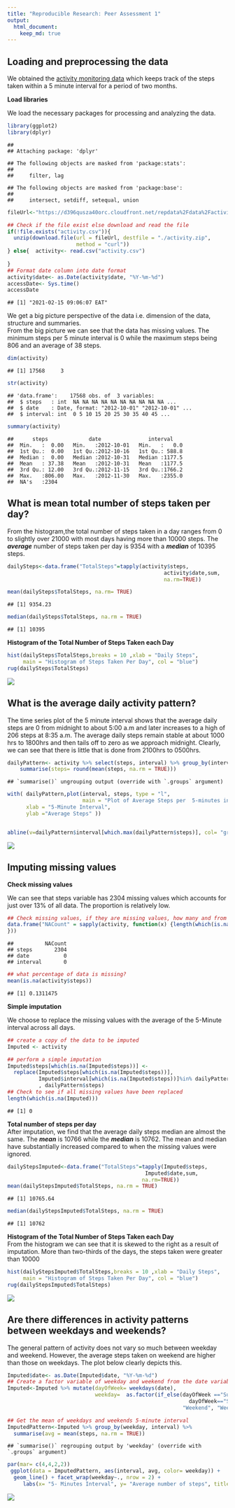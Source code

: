 ```yaml
---
title: "Reproducible Research: Peer Assessment 1"
output: 
  html_document:
    keep_md: true
---
```



## Loading and preprocessing the data

We obtained the [activity monitoring data](https://d396qusza40orc.cloudfront.net/repdata%2Fdata%2Factivity.zip) which keeps track of the steps taken within a 5 minute interval for a period of two months.

**Load libraries**

We load the necessary packages for processing and analyzing the data.

```r
library(ggplot2)
library(dplyr)
```

```
## 
## Attaching package: 'dplyr'
```

```
## The following objects are masked from 'package:stats':
## 
##     filter, lag
```

```
## The following objects are masked from 'package:base':
## 
##     intersect, setdiff, setequal, union
```



```r
fileUrl<-"https://d396qusza40orc.cloudfront.net/repdata%2Fdata%2Factivity.zip"

## Check if the file exist else download and read the file
if(!file.exists("activity.csv")){
  unzip(download.file(url = fileUrl, destfile = "./activity.zip",
                      method = "curl"))
} else{  activity<- read.csv("activity.csv")
  
}
## Format date column into date format
activity$date<- as.Date(activity$date, "%Y-%m-%d")
accessDate<- Sys.time()
accessDate
```

```
## [1] "2021-02-15 09:06:07 EAT"
```


We get a big picture perspective of the data i.e. dimension of the data, structure and summaries.  
From the big picture we can see that the data has missing values. The minimum steps per 5 minute interval is 0 while the maximum steps being 806 and an average of 38 steps.


```r
dim(activity)
```

```
## [1] 17568     3
```

```r
str(activity)
```

```
## 'data.frame':	17568 obs. of  3 variables:
##  $ steps   : int  NA NA NA NA NA NA NA NA NA NA ...
##  $ date    : Date, format: "2012-10-01" "2012-10-01" ...
##  $ interval: int  0 5 10 15 20 25 30 35 40 45 ...
```

```r
summary(activity)
```

```
##      steps             date               interval     
##  Min.   :  0.00   Min.   :2012-10-01   Min.   :   0.0  
##  1st Qu.:  0.00   1st Qu.:2012-10-16   1st Qu.: 588.8  
##  Median :  0.00   Median :2012-10-31   Median :1177.5  
##  Mean   : 37.38   Mean   :2012-10-31   Mean   :1177.5  
##  3rd Qu.: 12.00   3rd Qu.:2012-11-15   3rd Qu.:1766.2  
##  Max.   :806.00   Max.   :2012-11-30   Max.   :2355.0  
##  NA's   :2304
```


## What is mean total number of steps taken per day?

From the histogram,the total number of steps taken in a day ranges from 0 to slightly over 21000 with most days having more than 10000 steps. The ***average*** number of steps taken per day is 9354 with a ***median*** of 10395 steps.


```r
dailySteps<-data.frame("TotalSteps"=tapply(activity$steps, 
                                                  activity$date,sum,
                                                  na.rm=TRUE))  

mean(dailySteps$TotalSteps, na.rm= TRUE)
```

```
## [1] 9354.23
```

```r
median(dailySteps$TotalSteps, na.rm = TRUE)
```

```
## [1] 10395
```

**Histogram of the Total Number of Steps Taken each Day**


```r
hist(dailySteps$TotalSteps,breaks = 10 ,xlab = "Daily Steps",
     main = "Histogram of Steps Taken Per Day", col = "blue")
rug(dailySteps$TotalSteps)
```

![](PA1_template_files/figure-html/histogramPlot1-1.png)<!-- -->


## What is the average daily activity pattern?

The time series plot of the 5 minute interval shows that the average daily steps are 0 from midnight  to about 5:00 a.m   and later increases to a high of 206 steps at 8:35 a.m.  The average daily steps remain stable at about 1000 hrs to 1800hrs  and then tails off to zero as we approach midnight. Clearly, we can see that there is little that is done from 2100hrs to 0500hrs.


```r
dailyPattern<- activity %>% select(steps, interval) %>% group_by(interval)%>%
    summarise(steps= round(mean(steps, na.rm = TRUE)))
```

```
## `summarise()` ungrouping output (override with `.groups` argument)
```


```r
with( dailyPattern,plot(interval, steps, type = "l",
                        main = "Plot of Average Steps per  5-minutes interval across all days",
      xlab = "5-Minute Interval", 
      ylab ="Average Steps" ))


abline(v=dailyPattern$interval[which.max(dailyPattern$steps)], col= "green") 
```

![](PA1_template_files/figure-html/timeseriesPlot-1.png)<!-- -->



## Imputing missing values

**Check missing values**  

We can see that steps variable has 2304 missing values which accounts for just over 13% of all data.
The proportion is relatively low.


```r
## Check missing values, if they are missing values, how many and from which variables
data.frame("NACount" = sapply(activity, function(x) {length(which(is.na(x)))
}))
```

```
##          NACount
## steps       2304
## date           0
## interval       0
```

```r
## what percentage of data is missing?
mean(is.na(activity$steps))
```

```
## [1] 0.1311475
```


**Simple imputation** 

We choose to replace the missing values with the average of the 5-Minute interval across all days. 

```r
## create a copy of the data to be imputed
Imputed <- activity

## perform a simple imputation
Imputed$steps[which(is.na(Imputed$steps))] <-
  replace(Imputed$steps[which(is.na(Imputed$steps))],
          Imputed$interval[which(is.na(Imputed$steps))]%in% dailyPattern$interval
          , dailyPattern$steps)
## Check to see if all missing values have been replaced
length(which(is.na(Imputed)))
```

```
## [1] 0
```

**Total number of steps per day**  
After imputation, we find that the average daily steps median are almost the same.
The ***mean*** is 10766 while the ***median*** is 10762. The mean and median have substantially increased compared to when the missing values were ignored.


```r
dailyStepsImputed<-data.frame("TotalSteps"=tapply(Imputed$steps, 
                                            Imputed$date,sum,
                                           na.rm=TRUE))
mean(dailyStepsImputed$TotalSteps, na.rm = TRUE)  
```

```
## [1] 10765.64
```

```r
median(dailyStepsImputed$TotalSteps, na.rm = TRUE) 
```

```
## [1] 10762
```

**Histogram of the Total Number of Steps Taken each Day**  
From the histogram we can see that it is skewed to the right as a result of imputation. More than two-thirds of the days, the steps taken were greater than 10000

```r
hist(dailyStepsImputed$TotalSteps,breaks = 10 ,xlab = "Daily Steps",
     main = "Histogram of Steps Taken Per Day", col = "blue")
rug(dailyStepsImputed$TotalSteps)
```

![](PA1_template_files/figure-html/histogramPlot2-1.png)<!-- -->



## Are there differences in activity patterns between weekdays and weekends?

The general pattern of activity does not vary so much between weekday and weekend. However, the average steps taken on weekend are higher than those on weekdays. The plot below clearly depicts this.


```r
Imputed$date<- as.Date(Imputed$date, "%Y-%m-%d")
## Create a factor variable of weekday and weekend from the date variable
Imputed<-Imputed %>% mutate(dayOfWeek= weekdays(date),
                            weekday=  as.factor(if_else(dayOfWeek =="Sunday"|
                                                          dayOfWeek=="Saturday", 
                                                        "Weekend", "Weekday")))

## Get the mean of weekdays and weekends 5-minute interval
ImputedPattern<-Imputed %>% group_by(weekday, interval) %>% 
  summarise(avg = mean(steps, na.rm = TRUE))
```

```
## `summarise()` regrouping output by 'weekday' (override with `.groups` argument)
```

                                             


```r
par(mar= c(4,4,2,2))
 ggplot(data = ImputedPattern, aes(interval, avg, color= weekday)) +
  geom_line() + facet_wrap(weekday~., nrow = 2) +
     labs(x= "5- Minutes Interval", y= "Average number of steps", title = "Average Number of Steps Taken Daily")
```

![](PA1_template_files/figure-html/ggplot_line-1.png)<!-- -->









